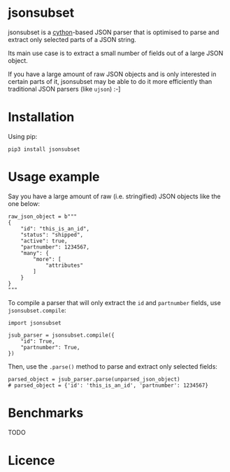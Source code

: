 # jsonsubset

jsonsubset is a [cython](http://cython.org/)-based JSON parser that is optimised to parse and extract only selected parts of a JSON string.

Its main use case is to extract a small number of fields out of a large JSON object.

If you have a large amount of raw JSON objects and is only interested in certain parts of it, jsonsubset may be able to do it more efficiently than traditional JSON parsers (like `ujson`) :-]

# Installation
Using pip:
```
pip3 install jsonsubset
```

# Usage example
Say you have a large amount of raw (i.e. stringified) JSON objects like the one below:
```
raw_json_object = b"""
{
    "id": "this_is_an_id",
    "status": "shipped",
    "active": true,
    "partnumber": 1234567,
    "many": {
        "more": [
            "attributes"
        ]
    }
}
"""
```
To compile a parser that will only extract the `id` and `partnumber` fields, use `jsonsubset.compile`:
```
import jsonsubset

jsub_parser = jsonsubset.compile({
    "id": True,
    "partnumber": True, 
})
```
Then, use the `.parse()` method to parse and extract only selected fields:
```
parsed_object = jsub_parser.parse(unparsed_json_object)
# parsed_object = {'id': 'this_is_an_id', 'partnumber': 1234567}
```

# Benchmarks
TODO

# Licence
